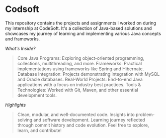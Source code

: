 # Codsoft
This repository contains the projects and assignments I worked on during my internship at CodeSoft. It's a collection of Java-based solutions and showcases my journey of learning and implementing various Java concepts and frameworks.

*What's Inside?*
> Core Java Programs: Exploring object-oriented programming, collections, multithreading, and more.
> Frameworks: Practical implementations using frameworks like Spring and Hibernate.
> Database Integration: Projects demonstrating integration with MySQL and Oracle databases.
> Real-World Projects: End-to-end Java applications with a focus on industry best practices.
> Tools & Technologies: Worked with Git, Maven, and other essential development tools.

*Highlights*
> Clean, modular, and well-documented code.
> Insights into problem-solving and software development.
> Learning journey reflected through commit history and code evolution.
> Feel free to explore, learn, and contribute!
